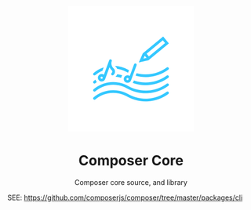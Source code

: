 <p align="center">
    <img alt="composer" src="https://github.com/composerjs/composer/blob/master/logo.png" width="256">
    <h1 align="center">Composer Core</h1>
</p>

<p align="center">
    Composer core source, and library
</p>


SEE:  https://github.com/composerjs/composer/tree/master/packages/cli
